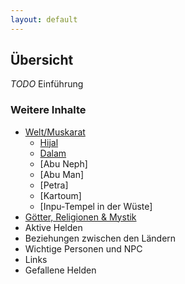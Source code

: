 ```yaml
---
layout: default
---
```

## Übersicht

*TODO* Einführung

### Weitere Inhalte

* [Welt/Muskarat](./world.html)
  * [Hijal](./hijal.html)
  * [Dalam](./dalam.html)
  * [Abu Neph]
  * [Abu Man]
  * [Petra]
  * [Kartoum]
  * [Inpu-Tempel in der Wüste]
* [Götter, Religionen & Mystik](./religion.html)
* Aktive Helden
* Beziehungen zwischen den Ländern
* Wichtige Personen und NPC
* Links
* Gefallene Helden
